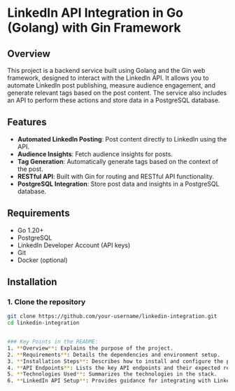# LinkedIn API Integration in Go (Golang) with Gin Framework

## Overview

This project is a backend service built using Golang and the Gin web framework, designed to interact with the LinkedIn API. It allows you to automate LinkedIn post publishing, measure audience engagement, and generate relevant tags based on the post content. The service also includes an API to perform these actions and store data in a PostgreSQL database.

## Features

- **Automated LinkedIn Posting**: Post content directly to LinkedIn using the API.
- **Audience Insights**: Fetch audience insights for posts.
- **Tag Generation**: Automatically generate tags based on the context of the post.
- **RESTful API**: Built with Gin for routing and RESTful API functionality.
- **PostgreSQL Integration**: Store post data and insights in a PostgreSQL database.

## Requirements

- Go 1.20+
- PostgreSQL
- LinkedIn Developer Account (API keys)
- Git
- Docker (optional)

## Installation

### 1. Clone the repository

```bash
git clone https://github.com/your-username/linkedin-integration.git
cd linkedin-integration


### Key Points in the README:
1. **Overview**: Explains the purpose of the project.
2. **Requirements**: Details the dependencies and environment setup.
3. **Installation Steps**: Describes how to install and configure the project.
4. **API Endpoints**: Lists the key API endpoints and their expected requests and responses.
5. **Technologies Used**: Summarizes the technologies in the stack.
6. **LinkedIn API Setup**: Provides guidance for integrating with LinkedIn's API.


